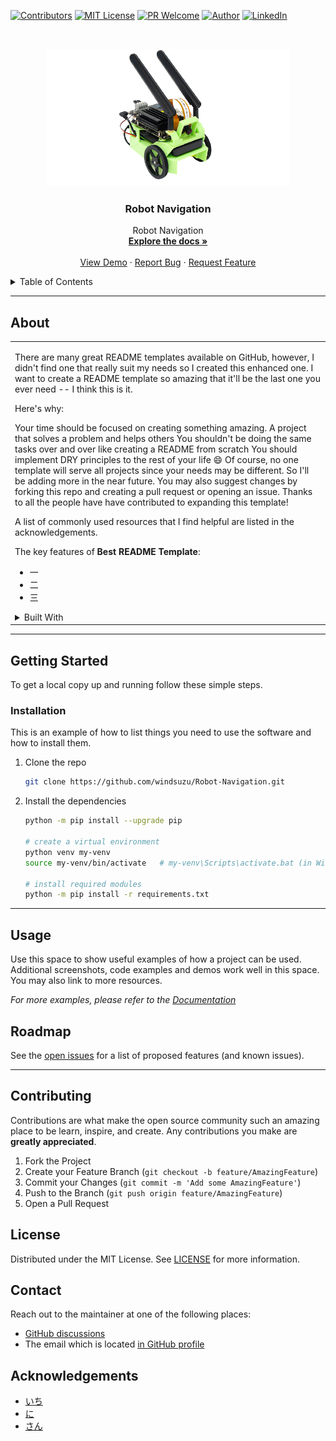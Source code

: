<!--
*** Thanks for checking out the Robot-Navigation. If you have a suggestion
*** that would make this better, please fork the repo and create a pull request
*** or simply open an issue with the tag "enhancement".
*** Thanks again! Now go create something AMAZING! :D
***
*** To avoid retyping too much info. Do a search and replace for the following:
*** github_username (that is "windsuzu"), repo_name (that is "Robot-Navigation"), Robot Navigation, project_description
-->

<!-- [![Issues][issues-shield]][issues-url] -->
[![Contributors][contributors-shield]][contributors-url]
[![MIT License][license-shield]][license-url]
[![PR Welcome][pr-welcome-shield]](#contributing)
[![Author][author-shield]][author-url]
[![LinkedIn][linkedin-shield]][linkedin-url]


<!-- PROJECT LOGO -->
<br />
<p align="center">
  <a href="https://github.com/windsuzu/Robot-Navigation">
    <img src="images/jetbot.png" alt="Logo" height=220>
  </a>

  <h3 align="center">Robot Navigation</h3>

  <p align="center">
    Robot Navigation
    <br />
    <a href="https://github.com/windsuzu/Robot-Navigation"><strong>Explore the docs »</strong></a>
    <br />
    <br />
    <a href="https://github.com/windsuzu/Robot-Navigation">View Demo</a>
    ·
    <a href="https://github.com/windsuzu/Robot-Navigation/issues">Report Bug</a>
    ·
    <a href="https://github.com/windsuzu/Robot-Navigation/issues">Request Feature</a>
  </p>
</p>


<details>
<summary>Table of Contents</summary>

* [About](#about)
* [Getting Started](#getting-started)
  * [Installation](#installation)
* [Usage](#usage)
* [Roadmap](#roadmap)
* [Contributing](#contributing)
* [License](#license)
* [Contact](#contact)
* [Acknowledgements](#acknowledgements)

</details>

---

<!-- ABOUT THE PROJECT -->
## About

<table>
<tr>
<td>

There are many great README templates available on GitHub, however, I didn't find one that really suit my needs so I created this enhanced one. I want to create a README template so amazing that it'll be the last one you ever need -- I think this is it.

Here's why:

Your time should be focused on creating something amazing. A project that solves a problem and helps others
You shouldn't be doing the same tasks over and over like creating a README from scratch
You should implement DRY principles to the rest of your life 😄
Of course, no one template will serve all projects since your needs may be different. So I'll be adding more in the near future. You may also suggest changes by forking this repo and creating a pull request or opening an issue. Thanks to all the people have have contributed to expanding this template!

A list of commonly used resources that I find helpful are listed in the acknowledgements.

The key features of **Best README Template**:

- 一
- 二
- 三

<details close>
<summary>Built With</summary>
<br>

* [壹](https://github.com/windsuzu/Robot-Navigation)
* [貳](https://github.com/windsuzu/Robot-Navigation)
* [參](https://github.com/windsuzu/Robot-Navigation)

</details>


</td>
</tr>
</table>

---

## Getting Started

To get a local copy up and running follow these simple steps.

### Installation

This is an example of how to list things you need to use the software and how to install them.

1. Clone the repo
   ```sh
   git clone https://github.com/windsuzu/Robot-Navigation.git
   ```

2. Install the dependencies
   ```sh
   python -m pip install --upgrade pip

   # create a virtual environment
   python venv my-venv
   source my-venv/bin/activate   # my-venv\Scripts\activate.bat (in Windows)

   # install required modules
   python -m pip install -r requirements.txt
   ```

---

## Usage

Use this space to show useful examples of how a project can be used. Additional screenshots, code examples and demos work well in this space. You may also link to more resources.

_For more examples, please refer to the [Documentation](https://example.com)_

## Roadmap

See the [open issues](https://github.com/windsuzu/Robot-Navigation/issues) for a list of proposed features (and known issues).

---

## Contributing

Contributions are what make the open source community such an amazing place to be learn, inspire, and create. Any contributions you make are **greatly appreciated**.

1. Fork the Project
2. Create your Feature Branch (`git checkout -b feature/AmazingFeature`)
3. Commit your Changes (`git commit -m 'Add some AmazingFeature'`)
4. Push to the Branch (`git push origin feature/AmazingFeature`)
5. Open a Pull Request

## License

Distributed under the MIT License. See [LICENSE](https://github.com/windsuzu/Robot-Navigation/blob/main/LICENSE) for more information.

## Contact

Reach out to the maintainer at one of the following places:

* [GitHub discussions](https://github.com/windsuzu/Robot-Navigation/discussions)
* The email which is located [in GitHub profile](https://github.com/windsuzu)


## Acknowledgements

* [いち](https://github.com/windsuzu/Robot-Navigation)
* [に](https://github.com/windsuzu/Robot-Navigation)
* [さん](https://github.com/windsuzu/Robot-Navigation)


[contributors-shield]: https://img.shields.io/github/contributors/windsuzu/Robot-Navigation.svg?style=for-the-badge
[contributors-url]: https://github.com/windsuzu/Robot-Navigation/graphs/contributors
[issues-shield]: https://img.shields.io/github/issues/windsuzu/Robot-Navigation.svg?style=for-the-badge
[issues-url]: https://github.com/windsuzu/Robot-Navigation/issues
[license-shield]: https://img.shields.io/github/license/windsuzu/Robot-Navigation.svg?style=for-the-badge&label=license
[license-url]: https://github.com/windsuzu/Robot-Navigation/blob/main/LICENSE.txt
[linkedin-shield]: https://img.shields.io/badge/-LinkedIn-black.svg?style=for-the-badge&logo=linkedin&colorB=555
[linkedin-url]: https://linkedin.com/in/windsuzu
[pr-welcome-shield]: https://shields.io/badge/PRs-Welcome-ff69b4?style=for-the-badge
[author-shield]: https://shields.io/badge/Made_with_%E2%9D%A4_by-windsuzu-F4A92F?style=for-the-badge
[author-url]: https://github.com/windsuzu